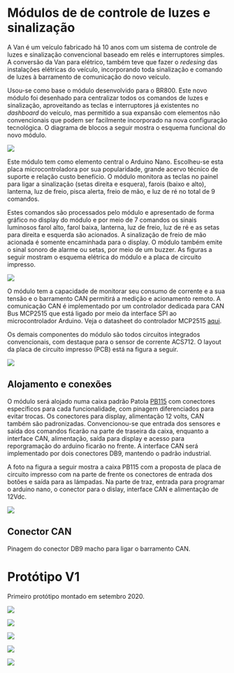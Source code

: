 # Módulos de de controle de luzes e sinalização


A Van é um veículo fabricado há 10 anos com um sistema de controle de luzes e sinalização convencional baseado em relés e interruptores simples. A conversão da Van para elétrico, também teve que fazer o *redesing* das instalações elétricas do veículo, incorporando toda sinalização e comando de luzes à barramento de comunicação do novo veículo.

Usou-se como base o módulo desenvolvido para o BR800. Este novo módulo foi desenhado para centralizar todos os comandos de luzes e sinalização, aproveitando as teclas e interruptores já existentes no *dashboard* do veículo, mas permitido a sua expansão com elementos não convencionais que podem ser facilmente incorporado na nova configuração tecnológica. O diagrama de blocos a seguir mostra o esquema funcional do novo módulo.

![](figuras/Diagrama_blocos_Mod_luz.jpg)   

Este módulo tem como elemento central o Arduino Nano. Escolheu-se esta placa microcontroladora por sua popularidade, grande acervo técnico de suporte e relação custo benefício. 
O módulo monitora as teclas no painel para ligar a sinalização (setas direita e esquera), farois (baixo e alto), lanterna, luz de freio, pisca alerta, freio de mão, e luz de ré no total de 9 comandos.

Estes comandos são processados pelo módulo e apresentado de forma gráfico no display do módulo e por meio de 7 comandos os sinais luminosos farol alto, farol baixa, lanterna, luz de freio, luz de ré e as setas para direita e esquerda são acionados. 
A sinalização de freio de mão acionada é somente encaminhada para o display. 
O módulo também emite o sinal sonoro de alarme ou setas, por meio de um buzzer. 
As figuras a seguir mostram o esquema elétrica do módulo e a placa de circuito impresso. 

![](figuras/Esquema_Mod_luz.jpg)

O módulo tem a capacidade de monitorar seu consumo de corrente e a sua tensão e o barramento CAN permitirá a medição e acionamento remoto.
A comunicação CAN é implementado por um controlador dedicada para CAN Bus MCP2515 que está ligado por meio da interface SPI ao microcontrolador Arduino. Veja o datasheet do controlador MCP2515 
[aqui](http://ww1.microchip.com/downloads/en/DeviceDoc/MCP2515-Stand-Alone-CAN-Controller-with-SPI-20001801J.pdf). 

Os demais componentes do módulo são todos circuitos integrados convencionais, com destaque para o sensor de corrente ACS712.
O layout da placa de circuito impresso (PCB) está na figura a seguir. 

![](figuras/placa_mod_luz.jpg)

## Alojamento e conexões

O módulo será alojado numa caixa padrão Patola [PB115](http://www.patola.com.br/index.php?route=product/product&product_id=359) com conectores específicos para cada funcionalidade, com pinagem diferenciados para evitar trocas. Os conectores para display, alimentação 12 volts, CAN também são padronizadas. 
Convencionou-se que entrada dos sensores e saída dos comandos ficarão na parte de traseira da caixa, enquanto a interface CAN, alimentação, saída para display e acesso para reporgramação do arduino ficarão no frente. A interface CAN será implementado por dois conectores DB9, mantendo o padrão industrial.

A foto na figura a seguir mostra a caixa PB115 com a proposta de placa de circuito impresso com na parte de frente os conectores de entrada dos botões e saída para as lámpadas. Na parte de traz, entrada para programar o arduino nano, o conector para o dislay, interface CAN e alimentação de 12Vdc.     

![](fotos/foto_placa_luzes.jpg)


## Conector CAN

Pinagem do conector DB9 macho para ligar o barramento CAN.


# Protótipo V1
Primeiro protótipo montado em setembro 2020.

![](figuras/PCB_ModLuz_v1_esquema.png)

![](figuras/PCB_ModLuz_v1_lado_componentes.png)


![](figuras/PCB_ModLuz_v1_lado_solda.png)

![](figuras/PCB_ModLuz_v1_montado_3d.png)

![](figuras/PCB_ModLuz_v1_montado.png)
